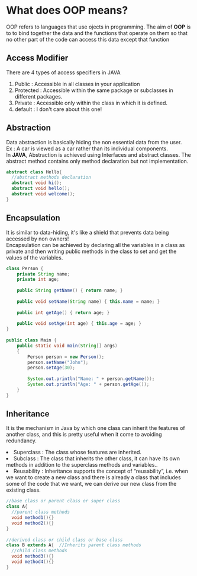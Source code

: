 <h1> What does OOP means?</h1>
<p>OOP refers to languages that use ojects in programming. The aim of <strong>OOP</strong>
  is to to bind together the data and the functions that operate on them so that no other part of   the code can access this data except that function</p>
<h2>Access Modifier</h2>
<p>There are 4 types of access specifiers in JAVA</p>
<ol>
  <li>Public : Accessible in all classes in your application</li>
  <li>Protected : Accessible within the same package or subclasses in different packages. </li>
  <li>Private : Accessible only within the class in which it is defined. </li>
  <li>default : I don't care about this one!</li>
</ol>

<h2>Abstraction</h2>
<p>Data abstraction is basically hiding the non essential data from the user.<br>
Ex : A car is viewed as a car rather than its individual components.<br>
In <strong>JAVA</strong>, Abstraction is achieved using Interfaces and abstract classes. The abstract method contains only method declaration but not implementation.</p>

```java
abstract class Hello{
  //abstract methods declaration
  abstract void hi();
  abstract void hello();
  abstract void welcome();
}
```

<h2>Encapsulation</h2>
<p>It is similar to data-hiding, it's like a shield that prevents data being accessed by non owners!<br>
Encapsulation can be achieved by declaring all the variables in a class as private and then writing public methods in the class to set and get the values of the variables.</p>

```java
class Person {
    private String name;
    private int age;
 
    public String getName() { return name; }
 
    public void setName(String name) { this.name = name; }
 
    public int getAge() { return age; }
 
    public void setAge(int age) { this.age = age; }
}
 
public class Main {
    public static void main(String[] args)
    {
        Person person = new Person();
        person.setName("John");
        person.setAge(30);
 
        System.out.println("Name: " + person.getName());
        System.out.println("Age: " + person.getAge());
    }
}
```

<h2>Inheritance</h2>
<p>It is the mechanism in Java by which one class can inherit the features of another class, and this is pretty useful when it come to avoiding redundancy.<br>
  <li>Superclass : The class whose features are inherited.</li>
  <li>Subclass : The class that inherits the other class, it can have its own methods in addition to the superclass methods and variables..</li>
  <li>Reusability : Inheritance supports the concept of “reusability”, i.e. when we want to create a new class and there is already a class that includes some of the code that we want, we can derive our new class from the existing class.</li>
</p>

```java
//base class or parent class or super class
class A{
  //parent class methods
  void method1(){}
  void method2(){}
}
  
//derived class or child class or base class
class B extends A{  //Inherits parent class methods
  //child class methods
  void method3(){}
  void method4(){}
}
```

